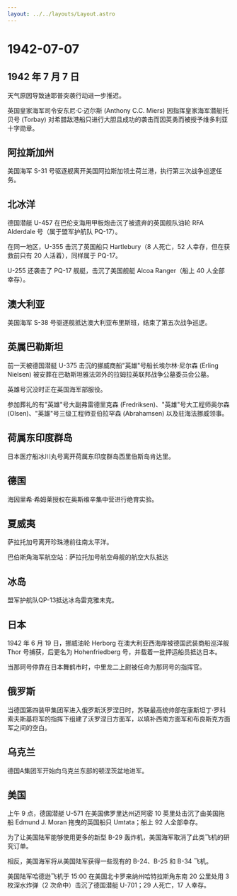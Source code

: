 ```yaml
---
layout: ../../layouts/Layout.astro
---
```


# 1942-07-07

## 1942 年 7 月 7 日

天气原因导致迪耶普突袭行动进一步推迟。

英国皇家海军司令安东尼·C·迈尔斯 (Anthony C.C. Miers)
因指挥皇家海军潜艇托贝号 (Torbay)
对希腊敌港船只进行大胆且成功的袭击而因英勇而被授予维多利亚十字勋章。

## 阿拉斯加州

美国海军 S-31
号驱逐舰离开美国阿拉斯加领土荷兰港，执行第三次战争巡逻任务。

## 北冰洋

德国潜艇 U-457 在巴伦支海用甲板炮击沉了被遗弃的英国舰队油轮 RFA
Alderdale 号（属于盟军护航队 PQ-17）。

在同一地区，U-355 击沉了英国船只 Hartlebury（8 人死亡，52
人幸存，但在获救前只有 20 人活着），同样属于 PQ-17。

U-255 还袭击了 PQ-17 舰艇，击沉了美国舰艇 Alcoa Ranger（船上 40
人全部幸存）。

## 澳大利亚

美国海军 S-38 号驱逐舰抵达澳大利亚布里斯班，结束了第五次战争巡逻。

## 英属巴勒斯坦

前一天被德国潜艇 U-375 击沉的挪威商船"英雄"号船长埃尔林·尼尔森 (Erling
Nielsen) 被安葬在巴勒斯坦雅法郊外的拉姆拉英联邦战争公墓委员会公墓。

英雄号沉没时正在英国海军部服役。

参加葬礼的有"英雄"号大副弗雷德里克森
(Fredriksen)、"英雄"号大工程师奥尔森
(Olsen)、"英雄"号三级工程师亚伯拉罕森 (Abrahamsen) 以及驻海法挪威领事。

## 荷属东印度群岛

日本医疗船冰川丸号离开荷属东印度群岛西里伯斯岛肯达里。

## 德国

海因里希·希姆莱授权在奥斯维辛集中营进行绝育实验。

## 夏威夷

萨拉托加号离开珍珠港前往南太平洋。

巴伯斯角海军航空站：萨拉托加号航空母舰的航空大队抵达

## 冰岛

盟军护航队QP-13抵达冰岛雷克雅未克。

## 日本

1942 年 6 月 19 日，挪威油轮 Herborg
在澳大利亚西海岸被德国武装商船巡洋舰 Thor 号捕获，后更名为
Hohenfriedberg 号，并载着一批押运船员抵达日本。

当那珂号停靠在日本舞鹤市时，中里龙二上尉被任命为那珂号的指挥官。

## 俄罗斯

当德国第四装甲集团军进入俄罗斯沃罗涅日时，苏联最高统帅部在康斯坦丁·罗科索夫斯基将军的指挥下组建了沃罗涅日方面军，以填补西南方面军和布良斯克方面军之间的空白。

## 乌克兰

德国A集团军开始向乌克兰东部的顿涅茨盆地进军。

## 美国

上午 9 点，德国潜艇 U-571 在美国佛罗里达州迈阿密 10
英里处击沉了由美国拖船 Edmund J. Moran 拖曳的英国船只 Umtata；船上 92
人全部幸存。

为了让美国陆军能够使用更多的新型 B-29
轰炸机，美国海军取消了此类飞机的研究订单。

相反，美国海军将从美国陆军获得一些现有的 B-24、B-25 和 B-34 飞机。

美国陆军哈德逊飞机于 15:00 在美国北卡罗来纳州哈特拉斯角东南 20 公里处用
3 枚深水炸弹（2 次命中）击沉了德国潜艇 U-701；29 人死亡，17 人幸存。